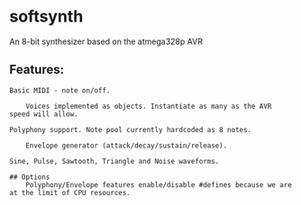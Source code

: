 # softsynth

An 8-bit synthesizer based on the atmega328p AVR

## Features:
    Basic MIDI - note on/off.
```
    Voices implemented as objects. Instantiate as many as the AVR speed will allow.
```
    Polyphony support. Note pool currently hardcoded as 8 notes.
```
    Envelope generator (attack/decay/sustain/release).
```
    Sine, Pulse, Sawtooth, Triangle and Noise waveforms.
```
## Options
    Polyphony/Envelope features enable/disable #defines because we are at the limit of CPU resources.
```


